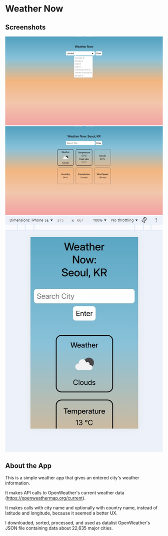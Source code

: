 # Weather Now

## Screenshots

![weather now screenshot #1](screenshots/weather-now-screenshot1.jpg)
![weather now screenshot #2](screenshots/weather-now-screenshot2.jpg)
![weather now screenshot #3 - responsive](screenshots/weather-now-screenshot3-responsive.jpg)

## About the App

This is a simple weather app that gives an entered city's weather information.

It makes API calls to OpenWeather's current weather data (https://openweathermap.org/current).

It makes calls with city name and optionally with country name, instead of latitude and longitude, because it seemed a better UX.

I downloaded, sorted, processed, and used as datalist OpenWeather's JSON file containing data about 22,635 major cities.
